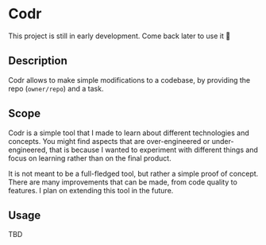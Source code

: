 # Codr
This project is still in early development. Come back later to use it 🚀

## Description
Codr allows to make simple modifications to a codebase, by providing the repo (`owner/repo`) and a task.

## Scope
Codr is a simple tool that I made to learn about different technologies and concepts.
You might find aspects that are over-engineered or under-engineered, that is because I wanted to experiment with different things and focus on learning rather than on the final product.

It is not meant to be a full-fledged tool, but rather a simple proof of concept.
There are many improvements that can be made, from code quality to features. I plan on extending this tool in the future.

## Usage
TBD
